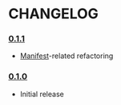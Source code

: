 # CHANGELOG

### [0.1.1](https://github.com/speelbarrow/weensy.rs/blob/v0.1.1)
- [Manifest](https://github.com/speelbarrow/weensy.rs/blob/v0.1.1/Cargo.toml)-related refactoring

### [0.1.0](https://github.com/speelbarrow/weensy.rs/blob/v0.1.0)
- Initial release
